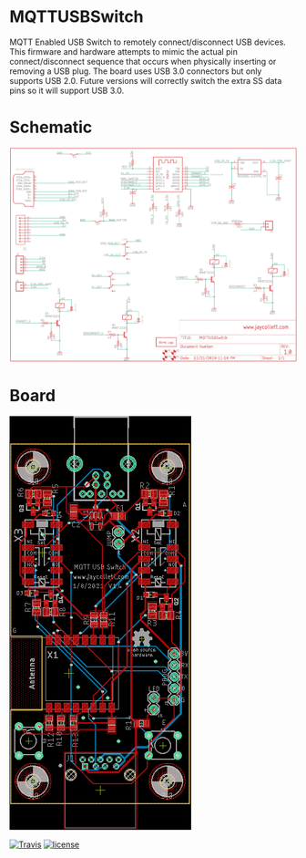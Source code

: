 # MQTTUSBSwitch
MQTT Enabled USB Switch to remotely connect/disconnect USB devices. This firmware and hardware attempts to mimic the actual pin connect/disconnect sequence that occurs when physically inserting or removing a USB plug. The board uses USB 3.0 connectors but only supports USB 2.0. Future versions will correctly switch the extra SS data pins so it will support USB 3.0. 

# Schematic 
![](EagleCad/Schematic.png?raw=true)

# Board 
![](EagleCad/board.png?raw=true)

[![Travis](https://img.shields.io/travis/com/jaycollett/MQTTUSBSwitch?style=for-the-badge)](https://travis-ci.com/github/jaycollett) [![license](https://img.shields.io/github/license/jaycollett/MQTTUSBSwitch.svg?style=for-the-badge)](https://travis-ci.com/github/jaycollett/blob/master/LICENSE)
